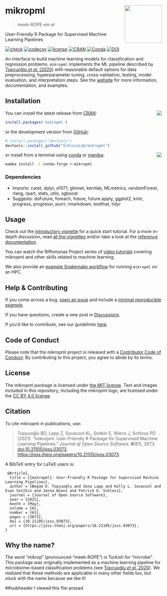 
<!-- README.md is generated from README.Rmd. Please edit that file -->

# mikropml <a href='http://www.schlosslab.org/mikropml/'><img src='man/figures/logo.png' align="right" height="120" /></a>

> meek-ROPE em el

User-Friendly R Package for Supervised Machine Learning Pipelines

<!-- badges: start -->

[![check](https://github.com/SchlossLab/mikropml/workflows/check/badge.svg)](https://github.com/SchlossLab/mikropml/actions?query=workflow%3Acheck+branch%3Amain)
[![codecov](https://codecov.io/gh/SchlossLab/mikropml/branch/main/graph/badge.svg)](https://app.codecov.io/gh/SchlossLab/mikropml)
[![license](https://img.shields.io/badge/license-MIT-blue.svg)](https://github.com/SchlossLab/mikropml/blob/main/LICENSE.md)
[![CRAN](https://img.shields.io/cran/v/mikropml?color=blue&label=CRAN&logo=R)](https://CRAN.R-project.org/package=mikropml)
[![Conda](https://img.shields.io/conda/vn/conda-forge/r-mikropml)](https://anaconda.org/conda-forge/r-mikropml)
[![DOI](https://joss.theoj.org/papers/10.21105/joss.03073/status.svg)](https://doi.org/10.21105/joss.03073)
<!-- badges: end -->

An interface to build machine learning models for classification and
regression problems. `mikropml` implements the ML pipeline described by
[Topçuoğlu *et al.* (2020)](https://doi.org/doi:10.1128/mBio.00434-20)
with reasonable default options for data preprocessing, hyperparameter
tuning, cross-validation, testing, model evaluation, and interpretation
steps. See the [website](http://www.schlosslab.org/mikropml/) for more
information, documentation, and examples.

## Installation

You can install the latest release from
[CRAN](https://cran.r-project.org/package=mikropml):
<img src='https://cranlogs.r-pkg.org/badges/grand-total/mikropml' align='right'/>

``` r
install.packages('mikropml')
```

or the development version from
[GitHub](https://github.com/SchlossLab/mikRopML):

``` r
# install.packages("devtools")
devtools::install_github("SchlossLab/mikropml")
```

or install from a terminal using
[conda](https://docs.conda.io/projects/conda/en/latest/index.html) or
[mamba](https://mamba.readthedocs.io/en/latest/):
<img src='https://anaconda.org/conda-forge/r-mikropml/badges/downloads.svg' align='right'/>

``` bash
mamba install -c conda-forge r-mikropml
```

### Dependencies

- Imports: caret, dplyr, e1071, glmnet, kernlab, MLmetrics,
  randomForest, rlang, rpart, stats, utils, xgboost
- Suggests: doFuture, foreach, future, future.apply, ggplot2, knitr,
  progress, progressr, purrr, rmarkdown, testthat, tidyr

## Usage

Check out the [introductory
vignette](http://www.schlosslab.org/mikropml/articles/introduction.html)
for a quick start tutorial. For a more in-depth discussion, read [all
the vignettes](http://www.schlosslab.org/mikropml/articles/index.html)
and/or take a look at the [reference
documentation](http://www.schlosslab.org/mikropml/reference/index.html).

You can watch the Riffomonas Project series of [video
tutorials](https://www.youtube.com/playlist?list=PLmNrK_nkqBpKpzb9-vI4V7SdXC-jXEcmg)
covering mikropml and other skills related to machine learning.

We also provide an [example Snakemake
workflow](https://github.com/SchlossLab/mikropml-snakemake-workflow) for
running `mikropml` on an HPC.

## Help & Contributing

If you come across a bug, [open an
issue](https://github.com/SchlossLab/mikropml/issues) and include a
[minimal reproducible example](https://www.tidyverse.org/help/).

If you have questions, create a new post in
[Discussions](https://github.com/SchlossLab/mikropml/discussions).

If you’d like to contribute, see our guidelines
[here](http://www.schlosslab.org/mikropml/CONTRIBUTING.html).

## Code of Conduct

Please note that the mikropml project is released with a [Contributor
Code of
Conduct](http://www.schlosslab.org/mikropml/CODE_OF_CONDUCT.html). By
contributing to this project, you agree to abide by its terms.

## License

The mikropml package is licensed under [the MIT
license](https://github.com/SchlossLab/mikropml/blob/main/LICENSE.md).
Text and images included in this repository, including the mikropml
logo, are licensed under the [CC BY 4.0
license](https://creativecommons.org/licenses/by/4.0/).

## Citation

To cite mikropml in publications, use:

> <p>
> Topçuoğlu BD, Lapp Z, Sovacool KL, Snitkin E, Wiens J, Schloss PD
> (2021). “mikropml: User-Friendly R Package for Supervised Machine
> Learning Pipelines.” <em>Journal of Open Source Software</em>,
> <b>6</b>(61), 3073.
> <a href="https://doi.org/10.21105/joss.03073">doi:10.21105/joss.03073</a>,
> <a href="https://joss.theoj.org/papers/10.21105/joss.03073">https://joss.theoj.org/papers/10.21105/joss.03073</a>.
> </p>

A BibTeX entry for LaTeX users is:

     @Article{,
      title = {{mikropml}: User-Friendly R Package for Supervised Machine Learning Pipelines},
      author = {Begüm D. Topçuoğlu and Zena Lapp and Kelly L. Sovacool and Evan Snitkin and Jenna Wiens and Patrick D. Schloss},
      journal = {Journal of Open Source Software},
      year = {2021},
      month = {May},
      volume = {6},
      number = {61},
      pages = {3073},
      doi = {10.21105/joss.03073},
      url = {https://joss.theoj.org/papers/10.21105/joss.03073},
    } 

## Why the name?

The word “mikrop” (pronounced “meek-ROPE”) is Turkish for “microbe”.
This package was originally implemented as a machine learning pipeline
for microbiome-based classification problems (see [Topçuoğlu *et al.*
2020](https://doi.org/10.1128/mBio.00434-20)). We realized that these
methods are applicable in many other fields too, but stuck with the name
because we like it!

##subheader
I viewed this file-prasad